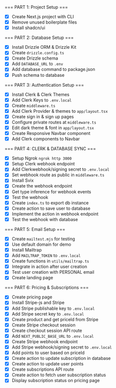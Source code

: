 === PART 1: Project Setup ===

- [x] Create Next.js project with CLI
- [x] Remove unused boilerplate files
- [x] Install shadcn/ui

=== PART 2: Database Setup ===

- [x] Install Drizzle ORM & Drizzle Kit
- [x] Create `drizzle.config.ts`
- [x] Create Drizzle schema
- [x] Add `DATABASE_URL` to `.env`
- [x] Add database command to package.json
- [x] Push schema to database

=== PART 3: Authentication Setup ===

- [x] Install Clerk & Clerk Themes
- [x] Add Clerk Keys to `.env.local`
- [x] Create `middleware.ts`
- [x] Add Clerk Provider & themes to `app/layout.tsx`
- [x] Create sign in & sign up pages
- [x] Configure private routes at `middleware.ts`
- [x] Edit dark theme & font in `app/layout.tsx`
- [x] Create Responsive Navbar component
- [x] Add Clerk components to Navbar

=== PART 4: CLERK & DATABASE SYNC ===

- [x] Setup Ngrok `ngrok http 3000`
- [x] Setup Clerk webhook endpoint
- [x] Add Clerkwebhook/signing secret to `.env.local`
- [x] Set webhook route as public in `middleware.ts`
- [x] Install Svix
- [x] Create the webhook endpoint
- [x] Get type inference for webhook events
- [x] Test the webhook
- [x] Create `index.ts` to export db instance
- [x] Create action to save user to database
- [x] Implement the action in webhook endpoint
- [x] Test the webhook with database

=== PART 5: Email Setup ===

- [x] Create `mailtest.mjs` for testing
- [x] Use default domain for demo
- [x] Install Mailtrap
- [x] Add `MAILTRAP_TOKEN` to `.env.local`
- [x] Create functions in `utils/mailtrap.ts`
- [x] Integrate in action after user creation
- [x] Test user creation with PERSONAL email
- [x] Create landing page

=== PART 6: Pricing & Subscriptions ===

- [x] Create pricing page
- [x] Install Stripe-js and Stripe
- [x] Add Stripe publishable key to `.env.local`
- [x] Add Stripe secret key to `.env.local`
- [x] Create product and get priceId from Stripe
- [x] Create Stripe checkout session
- [x] Create checkout session API route
- [x] Add `NEXT_PUBLIC_BASE_URL` to `.env.local`
- [x] Create Stripe webhook endpoint
- [x] Add Stripe webhook/signing secret to `.env.local`
- [x] Add points to user based on priceId
- [x] Create action to update subscription in database
- [x] Create action to update user points
- [x] Create subscriptions API route
- [x] Create action to fetch user subscription status
- [x] Display subscription status on pricing page
